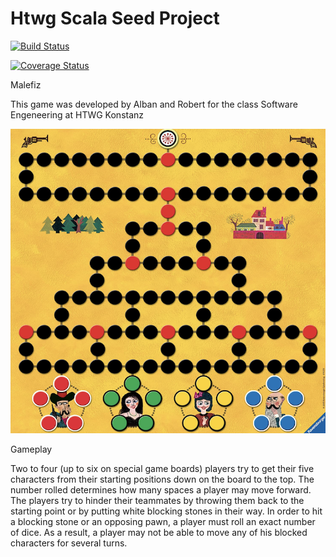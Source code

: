 # Htwg Scala Seed Project 


[![Build Status](https://travis-ci.org/alban26/de.htwg.se.malefiz.svg?branch=master)](https://travis-ci.org/alban26/de.htwg.se.malefiz)



[![Coverage Status](https://coveralls.io/repos/github/alban26/de.htwg.se.malefiz/badge.svg?branch=master)](https://coveralls.io/github/alban26/de.htwg.se.malefiz?branch=master)





Malefiz

This game was developed by Alban and Robert for the class Software Engeneering at HTWG Konstanz

![Alt text](GameBoard/src/main/resources/images/malefizimg.png "Malefiz")


Gameplay

Two to four (up to six on special game boards) players try to get their five characters from their starting positions down on the board to the top. The number rolled determines how many spaces a player may move forward. The players try to hinder their teammates by throwing them back to the starting point or by putting white blocking stones in their way. In order to hit a blocking stone or an opposing pawn, a player must roll an exact number of dice. As a result, a player may not be able to move any of his blocked characters for several turns.
